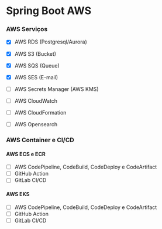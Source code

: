 # Spring Boot AWS

### AWS Serviços
- [X] AWS RDS (Postgresql/Aurora) 
- [X] AWS S3 (Bucket)
- [X] AWS SQS (Queue) 
- [X] AWS SES  (E-mail) 
- [ ] AWS Secrets Manager (AWS KMS) 
- [ ] AWS CloudWatch 
- [ ] AWS CloudFormation
- [ ] AWS Opensearch 


### AWS Container e CI/CD
#### AWS ECS e ECR
- [ ] AWS CodePipeline, CodeBuild, CodeDeploy e CodeArtifact
- [ ] GitHub Action
- [ ] GitLab CI/CD

#### AWS EKS
- [ ] AWS CodePipeline, CodeBuild, CodeDeploy e CodeArtifact
- [ ] GitHub Action
- [ ] GitLab CI/CD 